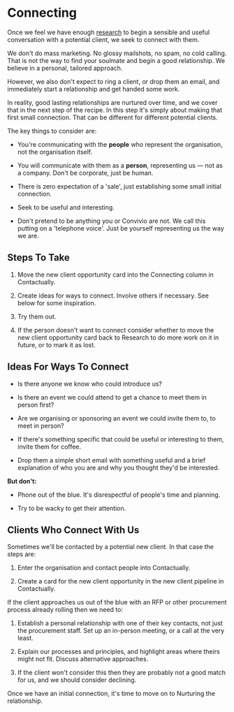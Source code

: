 # Connecting

Once we feel we have enough [research](/new_client_recipe/researching.md) to begin a sensible and useful conversation with a potential client, we seek to connect with them.

We don't do mass marketing. No glossy mailshots, no spam, no cold calling. That is not the way to find your soulmate and begin a good relationship. We believe in a personal, tailored approach.

However, we also don't expect to ring a client, or drop them an email, and immediately start a relationship and get handed some work.

In reality, good lasting relationships are nurtured over time, and we cover that in the next step of the recipe. In this step it's simply about making that first small connection. That can be different for different potential clients.

The key things to consider are:

* You're communicating with the **people** who represent the organisation, not the organisation itself.

* You will communicate with them as a **person**, representing us — not as a company. Don't be corporate, just be human.

* There is zero expectation of a 'sale', just establishing some small initial connection.

* Seek to be useful and interesting.

* Don't pretend to be anything you or Convivio are not. We call this putting on a 'telephone voice'. Just be yourself representing us the way we are.


## Steps To Take

1. Move the new client opportunity card into the Connecting column in Contactually.

2. Create ideas for ways to connect. Involve others if necessary. See below for some inspiration.

3. Try them out.

4. If the person doesn't want to connect consider whether to move the new client opportunity card back to Research to do more work on it in future, or to mark it as lost.


## Ideas For Ways To Connect

* Is there anyone we know who could introduce us?

* Is there an event we could attend to get a chance to meet them in person first?

* Are we organising or sponsoring an event we could invite them to, to meet in person?

* If there's something specific that could be useful or interesting to them, invite them for coffee.

* Drop them a simple short email with something useful and a brief explanation of who you are and why you thought they'd be interested.


**But don't:**

* Phone out of the blue. It's disrespectful of people's time and planning.

* Try to be wacky to get their attention.


## Clients Who Connect With Us

Sometimes we'll be contacted by a potential new client. In that case the steps are:

1. Enter the organisation and contact people into Contactually.

2. Create a card for the new client opportunity in the new client pipeline in Contactually.


If the client approaches us out of the blue with an RFP or other procurement process already rolling then we need to:
1. Establish a personal relationship with one of their key contacts, not just the procurement staff. Set up an in-person meeting, or a call at the very least.

2. Explain our processes and principles, and highlight areas where theirs might not fit. Discuss alternative approaches.
3. If the client won't consider this then they are probably not a good match for us, and we should consider declining.



Once we have an initial connection, it's time to move on to Nurturing the relationship.


